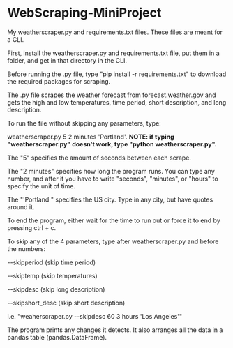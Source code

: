 # WebScraping-MiniProject
My weatherscraper.py and requirements.txt files. These files are meant for a CLI.

First, install the weatherscraper.py and requirements.txt file, put them in a folder, and get in that directory in the CLI.

Before running the .py file, type "pip install -r requirements.txt" to download the required packages for scraping.

The .py file scrapes the weather forecast from forecast.weather.gov and gets the high and low temperatures, time period, short description, and long description.

To run the file without skipping any parameters, type: 

  weatherscraper.py 5 2 minutes 'Portland'.
  <b>NOTE: if typing "weatherscraper.py" doesn't work, type "python weatherscraper.py".</b>
  
  The "5" specifies the amount of seconds between each scrape.
  
  The "2 minutes" specifies how long the program runs. You can type any number, and after it you have to write "seconds",       "minutes", or "hours" to specify the unit of time.
  
  The "'Portland'" specifies the US city. Type in any city, but have quotes around it.
  
To end the program, either wait for the time to run out or force it to end by pressing ctrl + c.

To skip any of the 4 parameters, type after weatherscraper.py and before the numbers:

  --skipperiod (skip time period)
  
  --skiptemp (skip temperatures)
  
  --skipdesc (skip long description)
  
  --skipshort_desc (skip short description)
  
  i.e. "weaherscraper.py --skipdesc 60 3 hours 'Los Angeles'"

The program prints any changes it detects. It also arranges all the data in a pandas table (pandas.DataFrame).
